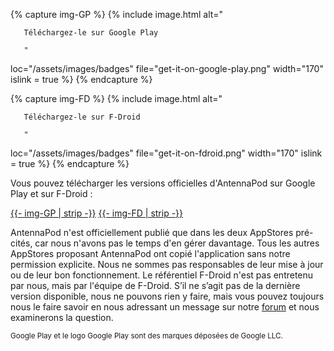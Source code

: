 {% capture img-GP %} {% include image.html alt="

       Téléchargez-le sur Google Play

       "

loc="/assets/images/badges" file="get-it-on-google-play.png" width="170" islink =
true %} {% endcapture %}

{% capture img-FD %} {% include image.html alt="

       Téléchargez-le sur F-Droid

       "

loc="/assets/images/badges" file="get-it-on-fdroid.png" width="170" islink = true
%} {% endcapture %}

Vous pouvez télécharger les versions officielles d'AntennaPod sur Google Play et
sur F-Droid :

<a href="https://play.google.com/store/apps/details?id=de.danoeh.antennapod"
target="_blank">{{- img-GP | strip -}}</a> <a
href="https://f-droid.org/packages/de.danoeh.antennapod" target="_blank">{{-
img-FD | strip -}}</a>

AntennaPod n'est officiellement publié que dans les deux AppStores pré-cités, car
nous n'avons pas le temps d'en gérer davantage. Tous les autres AppStores
proposant AntennaPod ont copié l'application sans notre permission explicite.
Nous ne sommes pas responsables de leur mise à jour ou de leur bon
fonctionnement. Le référentiel F-Droid n'est pas entretenu par nous, mais par
l'équipe de F-Droid. S’il ne s’agit pas de la dernière version disponible, nous
ne pouvons rien y faire, mais vous pouvez toujours nous le faire savoir en nous
adressant un message sur notre [forum](https://forum.antennapod.org/) et nous
examinerons la question.

<small>Google Play et le logo Google Play sont des marques déposées de Google
LLC.</small>
